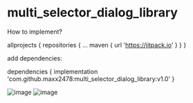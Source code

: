 # multi_selector_dialog_library

How to implement?

allprojects {
		repositories {
			...
			maven { url 'https://jitpack.io' }
		}
	}

add dependencies:

dependencies {
	        implementation 'com.github.maxx2478:multi_selector_dialog_library:v1.0'
	}
  
![image](https://user-images.githubusercontent.com/64951609/195986744-5cf79c5b-7d0e-449e-87b2-deba759df0bf.png)
![image](https://user-images.githubusercontent.com/64951609/195986761-e0bd771a-2e0d-46bc-8e11-f43109be649f.png)
